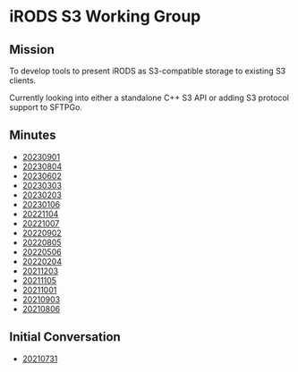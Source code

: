 # iRODS S3 Working Group

## Mission

To develop tools to present iRODS as S3-compatible storage to existing S3 clients.

Currently looking into either a standalone C++ S3 API or adding S3 protocol support to SFTPGo.

## Minutes

 - [20230901](20230901-minutes.md)
 - [20230804](20230804-minutes.md)
 - [20230602](20230602-minutes.md)
 - [20230303](20230303-minutes.md)
 - [20230203](20230203-minutes.md)
 - [20230106](20230106-minutes.md)
 - [20221104](20221104-minutes.md)
 - [20221007](20221007-minutes.md)
 - [20220902](20220902-minutes.md)
 - [20220805](20220805-minutes.md)
 - [20220506](20220506-minutes.md)
 - [20220204](20220204-minutes.md)
 - [20211203](20211203-minutes.md)
 - [20211105](20211105-minutes.md)
 - [20211001](20211001-minutes.md)
 - [20210903](20210903-minutes.md)
 - [20210806](20210806-minutes.md)

## Initial Conversation

 - [20210731](20210731-email.md)
